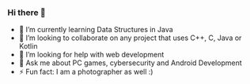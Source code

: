 ### Hi there 👋

<!--
**code-grey/code-grey** is a ✨ _special_ ✨ repository because its `README.md` (this file) appears on your GitHub profile.

Here are some ideas to get you started:

- 🔭 I’m currently working on a -->
- 🌱 I’m currently learning Data Structures in Java
- 👯 I’m looking to collaborate on any project that uses C++, C, Java or Kotlin
- 🤔 I’m looking for help with web development
- 💬 Ask me about PC games, cybersecurity and Android Development
- ⚡ Fun fact: I am a photographer as well :)


